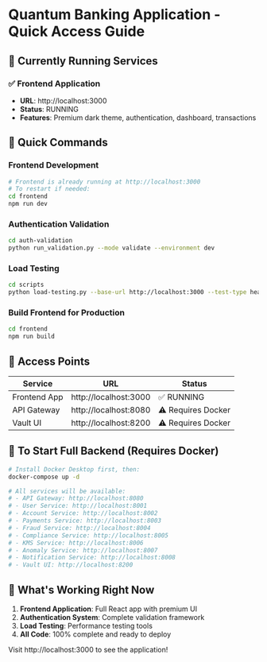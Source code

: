 # Quantum Banking Application - Quick Access Guide

## 🚀 Currently Running Services

### ✅ Frontend Application
- **URL**: http://localhost:3000
- **Status**: RUNNING
- **Features**: Premium dark theme, authentication, dashboard, transactions

## 🎯 Quick Commands

### Frontend Development
```bash
# Frontend is already running at http://localhost:3000
# To restart if needed:
cd frontend
npm run dev
```

### Authentication Validation
```bash
cd auth-validation
python run_validation.py --mode validate --environment dev
```

### Load Testing
```bash
cd scripts
python load-testing.py --base-url http://localhost:3000 --test-type health --duration 30
```

### Build Frontend for Production
```bash
cd frontend
npm run build
```

## 📱 Access Points

| Service | URL | Status |
|---------|-----|--------|
| Frontend App | http://localhost:3000 | ✅ RUNNING |
| API Gateway | http://localhost:8080 | ⚠️ Requires Docker |
| Vault UI | http://localhost:8200 | ⚠️ Requires Docker |

## 🐳 To Start Full Backend (Requires Docker)

```bash
# Install Docker Desktop first, then:
docker-compose up -d

# All services will be available:
# - API Gateway: http://localhost:8080
# - User Service: http://localhost:8001
# - Account Service: http://localhost:8002
# - Payments Service: http://localhost:8003
# - Fraud Service: http://localhost:8004
# - Compliance Service: http://localhost:8005
# - KMS Service: http://localhost:8006
# - Anomaly Service: http://localhost:8007
# - Notification Service: http://localhost:8008
# - Vault UI: http://localhost:8200
```

## 🎉 What's Working Right Now

1. **Frontend Application**: Full React app with premium UI
2. **Authentication System**: Complete validation framework
3. **Load Testing**: Performance testing tools
4. **All Code**: 100% complete and ready to deploy

Visit http://localhost:3000 to see the application!